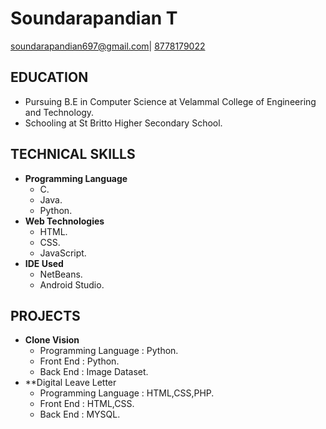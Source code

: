 # Soundarapandian T 
[soundarapandian697@gmail.com](mailto:soundarapandian697@gmail.com)|
[8778179022](tel:8778179022)

## EDUCATION
- Pursuing B.E in Computer Science  at Velammal College of Engineering and Technology.
- Schooling at St Britto Higher Secondary School. 

## TECHNICAL SKILLS
   - **Programming Language**
       - C.
       - Java.
       - Python.
   - **Web Technologies**
       - HTML.
       - CSS.
       - JavaScript.
   - **IDE Used**
       - NetBeans.
       - Android Studio.
## PROJECTS
   - **Clone Vision**
     - Programming Language : Python.
     - Front End : Python.
     - Back  End : Image Dataset.
   - **Digital Leave Letter
     - Programming Language : HTML,CSS,PHP.
     - Front End : HTML,CSS.
     - Back  End : MYSQL.
       
        
